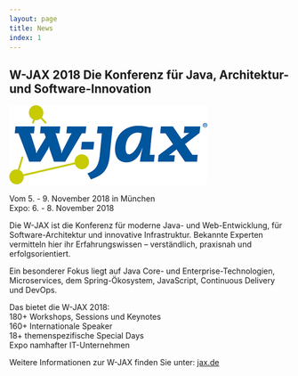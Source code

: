 ```yaml
---
layout: page
title: News
index: 1
---
```


## W-JAX 2018 Die Konferenz für Java, Architektur- und Software-Innovation

<a href="https://jax.de"><img src="/public/img/wjax.png"/></a>

Vom 5. - 9. November 2018 in München<br />
Expo: 6. - 8. November 2018

Die W-JAX ist die Konferenz für moderne Java- und Web-Entwicklung, für Software-Architektur und innovative Infrastruktur. Bekannte Experten vermitteln hier ihr Erfahrungswissen – verständlich, praxisnah und erfolgsorientiert.

Ein besonderer Fokus liegt auf Java Core- und Enterprise-Technologien, Microservices, dem Spring-Ökosystem, JavaScript, Continuous Delivery und DevOps.

Das bietet die W-JAX 2018:<br />
180+ Workshops, Sessions und Keynotes<br />
160+ Internationale Speaker<br />
18+ themenspezifische Special Days<br />
Expo namhafter IT-Unternehmen

Weitere Informationen zur W-JAX finden Sie unter: [jax.de](https://jax.de)
